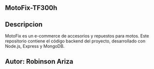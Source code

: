 ## MotoFix-TF300h

## Descripcion
MotoFix es un e-commerce de accesorios y repuestos para motos. Este repositorio contiene el código backend del proyecto, desarrollado con Node.js, Express y MongoDB.

## Autor: Robinson Ariza